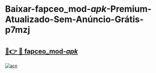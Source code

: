 # Baixar-fapceo_mod-_apk_-Premium-Atualizado-Sem-Anúncio-Grátis-p7mzj

# <h2><a href="https://bbvt63.esa.edu.pl?src=fapceo_mod-_apk_&ref=p7mzj">🔗👉 🔴 fapceo_mod-_apk_</a></h2>

[![acn](https://github.com/user-attachments/assets/0f9c940e-d8b0-45ae-aac7-cd30a18b3e1c)](https://bbvt63.esa.edu.pl?src=fapceo_mod-_apk_&ref=p7mzj)

